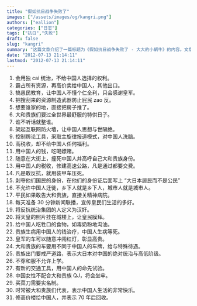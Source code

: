 ```yaml
---
title: "假如抗日战争失败了"
images: ["/assets/images/og/kangri.png"]
authors: ["eallion"]
categories: ["日志"]
tags: ["抗日","失败"]
draft: false
slug: "kangri"
summary: "这篇文章介绍了一篇标题为《假如抗日战争失败了 - 大大的小蜗牛》的内容。文章可能讨论了假设抗日战争失败的情况下可能出现的影响和后果。"
date: "2012-07-13 21:14:11"
lastmod: "2012-07-13 21:14:11"
---
```


1. 会用独 cai 统治，不给中国人选择的权利。
2. 霸占所有资源，再高价卖给中国人，其他出口。
3. 搞愚民教育，让中国人不懂个仁全利，只会感谢皇军。
4. 把搜刮来的资源制造武器防止屁民 zao 反。
5. 想要谁家的地，直接把房子推了。
6. 大和贵族们要过全世界最舒服的特供日子。
7. 谁不听话就整谁。
8. 架起互联网防火墙，让中国人思想与世隔绝。
9. 控制舆论工具，采取主旋律报道模式，对中国人洗脑。
10. 高税收，却不给中国人任何福利。
11. 用中国人的钱，吃喝嫖赌。
12. 随意在大街上，撞死中国人并高呼自己大和贵族身份。
13. 用中国人的税收，修建高速公路，凡是通过都要交费。
14. 凡是敢反抗，就用装甲车压死。
15. 剥夺他们国民的身份，在他们的身份证后面写上 “大日本居民而不是公民”
16. 不允许中国人迁徙，乡下人就是乡下人，城市人就是城市人。
17. 平民如果敢告大和贵族，直接关精神病院。
18. 每天准备 30 分钟新闻联播，宣传皇民们生活的多好。
19. 将反抗统治集团的人定义为汉奸。
20. 将天皇的照片挂在城楼上，让皇民膜拜。
21. 给中国人吃牲口的食物，如毒奶粉地沟油。
22. 贵族生病用中国人的钱治疗，中国人生病等死。
23. 皇军的车可以随意冲闯红灯，彰显高贵。
24. 大和贵族的车要用不同于中国人的车牌，给与特殊待遇。
25. 贵族出门要戒严道路，表示大日本对中国的绝对统治与高低阶级。
26. 不穿和服不允许上学。
27. 有新的交通工具，用中国人的命先试验。
28. 中国女性不配合大和贵族 QJ，将会坐牢。
29. 买菜刀需要实名制。
30. 时常被大和贵族们代表，表示中国人生活的非常快乐。
31. 修高价楼给中国人，并表示 70 年后回收。
